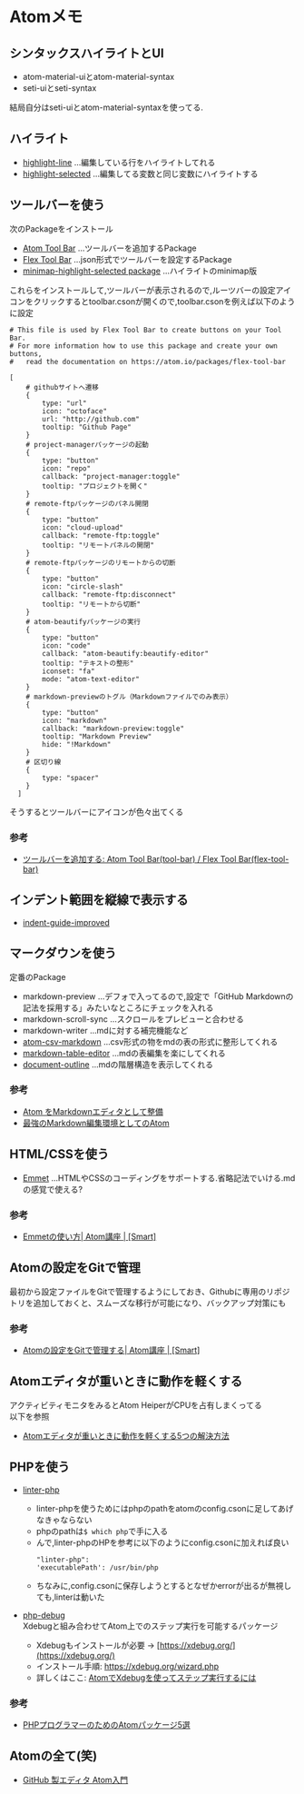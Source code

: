 # Atomメモ
## シンタックスハイライトとUI
- atom-material-uiとatom-material-syntax
- seti-uiとseti-syntax

結局自分はseti-uiとatom-material-syntaxを使ってる.

## ハイライト
- [highlight-line](https://atom.io/packages/highlight-line) ...編集している行をハイライトしてれる
- [highlight-selected](https://atom.io/packages/highlight-selected) ...編集してる変数と同じ変数にハイライトする

## ツールバーを使う
次のPackageをインストール
- [Atom Tool Bar](https://atom.io/packages/tool-bar) ...ツールバーを追加するPackage
- [Flex Tool Bar](https://atom.io/packages/flex-tool-bar) ...json形式でツールバーを設定するPackage
- [minimap-highlight-selected package](https://atom.io/packages/minimap-highlight-selected) ...ハイライトのminimap版

これらをインストールして,ツールバーが表示されるので,ルーツバーの設定アイコンをクリックするとtoolbar.csonが開くので,toolbar.csonを例えば以下のように設定  

```
# This file is used by Flex Tool Bar to create buttons on your Tool Bar.
# For more information how to use this package and create your own buttons,
#   read the documentation on https://atom.io/packages/flex-tool-bar

[
    # githubサイトへ遷移
    {
        type: "url"
        icon: "octoface"
        url: "http://github.com"
        tooltip: "Github Page"
    }
    # project-managerパッケージの起動
    {
        type: "button"
        icon: "repo"
        callback: "project-manager:toggle"
        tooltip: "プロジェクトを開く"
    }
    # remote-ftpパッケージのパネル開閉
    {
        type: "button"
        icon: "cloud-upload"
        callback: "remote-ftp:toggle"
        tooltip: "リモートパネルの開閉"
    }
    # remote-ftpパッケージのリモートからの切断
    {
        type: "button"
        icon: "circle-slash"
        callback: "remote-ftp:disconnect"
        tooltip: "リモートから切断"
    }
    # atom-beautifyパッケージの実行
    {
        type: "button"
        icon: "code"
        callback: "atom-beautify:beautify-editor"
        tooltip: "テキストの整形"
        iconset: "fa"
        mode: "atom-text-editor"
    }
    # markdown-previewのトグル（Markdownファイルでのみ表示）
    {
        type: "button"
        icon: "markdown"
        callback: "markdown-preview:toggle"
        tooltip: "Markdown Preview"
        hide: "!Markdown"
    }
    # 区切り線
    {
        type: "spacer"
    }
  ]

```

そうするとツールバーにアイコンが色々出てくる


### 参考
- [ツールバーを追加する: Atom Tool Bar(tool-bar) / Flex Tool Bar(flex-tool-bar)](https://rfs.jp/sb/atom-github/atom_package_tool_bar.html)

## インデント範囲を縦線で表示する
- [indent-guide-improved](https://atom.io/packages/indent-guide-improved)

## マークダウンを使う
定番のPackage
- markdown-preview ...デフォで入ってるので,設定で「GitHub Markdownの記法を採用する」みたいなところにチェックを入れる
- markdown-scroll-sync ...スクロールをプレビューと合わせる
- markdown-writer ...mdに対する補完機能など
- [atom-csv-markdown](https://atom.io/packages/atom-csv-markdown) ...csv形式の物をmdの表の形式に整形してくれる
- [markdown-table-editor](https://atom.io/packages/markdown-table-editor) ...mdの表編集を楽にしてくれる
- [document-outline](https://atom.io/packages/document-outline) ...mdの階層構造を表示してくれる

### 参考
- [Atom をMarkdownエディタとして整備](https://qiita.com/kouichi-c-nakamura/items/5b04fb1a127aac8ba3b0)
- [最強のMarkdown編集環境としてのAtom](http://takezoe.hatenablog.com/entry/2017/09/25/083522)


## HTML/CSSを使う
- [Emmet](https://atom.io/packages/emmet) ...HTMLやCSSのコーディングをサポートする.省略記法でいける.mdの感覚で使える?

### 参考
- [Emmetの使い方| Atom講座 | [Smart]](https://rfs.jp/sb/atom-github/atom03_emmet_howto.html)

## Atomの設定をGitで管理
最初から設定ファイルをGitで管理するようにしておき、Githubに専用のリポジトリを追加しておくと、スムーズな移行が可能になり、バックアップ対策にも

### 参考
- [Atomの設定をGitで管理する| Atom講座 | [Smart]](https://rfs.jp/sb/atom-github/atom10_github.html)

## Atomエディタが重いときに動作を軽くする
アクティビティモニタをみるとAtom HeiperがCPUを占有しまくってる  
以下を参照  
- [Atomエディタが重いときに動作を軽くする5つの解決方法](https://iwb.jp/atom-editor-setting-faster/)

## PHPを使う
- [linter-php](https://atom.io/packages/linter-php)
  - linter-phpを使うためにはphpのpathをatomのconfig.csonに足してあげなきゃならない
  - phpのpathは`$ which php`で手に入る
  - んで,linter-phpのHPを参考に以下のようにconfig.csonに加えれば良い
    ```
    "linter-php":
    'executablePath': /usr/bin/php
    ```
  - ちなみに,config.csonに保存しようとするとなぜかerrorが出るが無視しても,linterは動いた

- [php-debug](https://atom.io/packages/php-debug)  
  Xdebugと組み合わせてAtom上でのステップ実行を可能するパッケージ
  - Xdebugもインストールが必要 → [https://xdebug.org/](https://xdebug.org/)
  - インストール手順: https://xdebug.org/wizard.php
  - 詳しくはここ: [AtomでXdebugを使ってステップ実行するには](http://murayama.hatenablog.com/entry/2017/04/19/085029)

### 参考
- [PHPプログラマーのためのAtomパッケージ5選](https://itcaret.com/archives/595/)

## Atomの全て(笑)
- [GitHub 製エディタ Atom入門](https://qiita.com/k2works/items/1d25888fb3a05058e48f)
